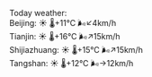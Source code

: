 Today weather:  
Beijing: ☀️   🌡️+11°C 🌬️↙4km/h  
Tianjin: ☀️   🌡️+16°C 🌬️↗15km/h  
Shijiazhuang: ☀️   🌡️+15°C 🌬️↗15km/h  
Tangshan: ☀️   🌡️+12°C 🌬️→12km/h  
